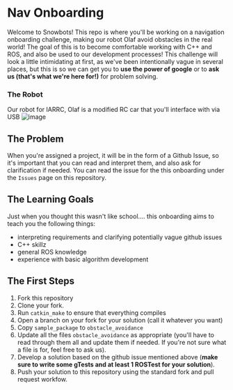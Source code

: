 # Nav Onboarding

Welcome to Snowbots! This repo is where you'll be working on a navigation onboarding challenge, making our robot Olaf avoid obstacles in the real world! The goal of this is to become comfortable working with C++ and ROS, and also be used to our development processes! This challenge will look a little intimidating at first, as we've been intentionally vague in several places, but this is so we can get you to **use the power of google** or to **ask us (that's  what we're here for!)** for problem solving.

### The Robot
Our robot for IARRC, Olaf is a modified RC car that you'll interface with via USB
![image](https://user-images.githubusercontent.com/9075711/31301386-50a93e6c-aaae-11e7-90fe-a90018233310.png)

## The Problem
When you're assigned a project, it will be in the form of a Github Issue, so it's important that you can read and interpret them, and also ask for clarification if needed. You can read the issue for the this onboarding under the `Issues` page on this repository.

## The Learning Goals
Just when you thought this wasn't like school.... this onboarding aims to teach you the following things:
- interpreting requirements and clarifying potentially vague github issues
- C++ skillz
- general ROS knowledge
- experience with basic algorithm development

## The First Steps
1. Fork this repository
1. Clone your fork. 
1. Run `catkin_make` to ensure that everything compiles
1. Open a branch on your fork for your solution (call it whatever you want)
1. Copy `sample_package` to `obstacle_avoidance` 
1. Update all the files `obstacle_avoidance` as appropriate (you'll have to read through them all and update them if needed. If you're not sure what a file is for, feel free to ask us).
1. Develop a solution based on the github issue mentioned above (**make sure to write some gTests and at least 1 ROSTest for your solution**).
1. Push your solution to this repository using the standard fork and pull request workfow.
